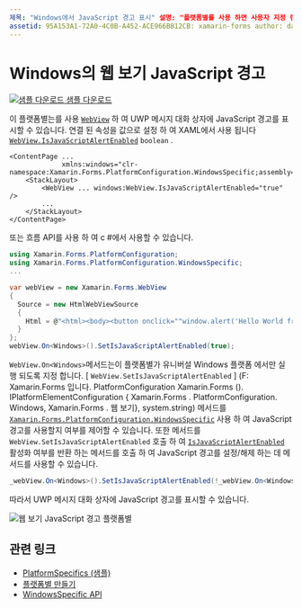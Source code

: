 ```yaml
---
제목: "Windows에서 JavaScript 경고 표시" 설명: "플랫폼별를 사용 하면 사용자 지정 렌더러 나 효과를 구현 하지 않고 특정 플랫폼 에서만 사용할 수 있는 기능을 사용할 수 있습니다. 이 문서에서는 웹 보기에서 UWP 메시지 대화 상자에 JavaScript 경고를 표시할 수 있도록 하는 Windows 플랫폼별를 사용 하는 방법을 설명 합니다.
assetid: 95A153A1-72A0-4C0B-A452-ACE966BB12CB: xamarin-forms author: davidbritch: dabritch:: 10/24/2018-loc: [ Xamarin.Forms ,]입니다. Xamarin.Essentials
---
```


# <a name="webview-javascript-alerts-on-windows"></a>Windows의 웹 보기 JavaScript 경고

[![샘플 다운로드](~/media/shared/download.png) 샘플 다운로드](https://docs.microsoft.com/samples/xamarin/xamarin-forms-samples/userinterface-platformspecifics)

이 플랫폼별는를 사용 [`WebView`](xref:Xamarin.Forms.WebView) 하 여 UWP 메시지 대화 상자에 JavaScript 경고를 표시할 수 있습니다. 연결 된 속성을 값으로 설정 하 여 XAML에서 사용 됩니다 [`WebView.IsJavaScriptAlertEnabled`](xref:Xamarin.Forms.PlatformConfiguration.WindowsSpecific.WebView.IsJavaScriptAlertEnabledProperty) `boolean` .

```xaml
<ContentPage ...
             xmlns:windows="clr-namespace:Xamarin.Forms.PlatformConfiguration.WindowsSpecific;assembly=Xamarin.Forms.Core">
    <StackLayout>
        <WebView ... windows:WebView.IsJavaScriptAlertEnabled="true" />
        ...
    </StackLayout>
</ContentPage>
```

또는 흐름 API를 사용 하 여 c #에서 사용할 수 있습니다.

```csharp
using Xamarin.Forms.PlatformConfiguration;
using Xamarin.Forms.PlatformConfiguration.WindowsSpecific;
...

var webView = new Xamarin.Forms.WebView
{
  Source = new HtmlWebViewSource
  {
    Html = @"<html><body><button onclick=""window.alert('Hello World from JavaScript');"">Click Me</button></body></html>"
  }
};
webView.On<Windows>().SetIsJavaScriptAlertEnabled(true);
```

`WebView.On<Windows>`메서드는이 플랫폼별가 유니버설 Windows 플랫폼 에서만 실행 되도록 지정 합니다. [ `WebView.SetIsJavaScriptAlertEnabled` ] (F: Xamarin.Forms 입니다. PlatformConfiguration Xamarin.Forms (). IPlatformElementConfiguration { Xamarin.Forms . PlatformConfiguration. Windows, Xamarin.Forms . 웹 보기}, system.string) 메서드를 [`Xamarin.Forms.PlatformConfiguration.WindowsSpecific`](xref:Xamarin.Forms.PlatformConfiguration.WindowsSpecific) 사용 하 여 JavaScript 경고를 사용할지 여부를 제어할 수 있습니다. 또한 메서드를 `WebView.SetIsJavaScriptAlertEnabled` 호출 하 여 [`IsJavaScriptAlertEnabled`](xref:Xamarin.Forms.PlatformConfiguration.WindowsSpecific.WebView.IsJavaScriptAlertEnabled*) 활성화 여부를 반환 하는 메서드를 호출 하 여 JavaScript 경고를 설정/해제 하는 데 메서드를 사용할 수 있습니다.

```csharp
_webView.On<Windows>().SetIsJavaScriptAlertEnabled(!_webView.On<Windows>().IsJavaScriptAlertEnabled());
```

따라서 UWP 메시지 대화 상자에 JavaScript 경고를 표시할 수 있습니다.

![웹 보기 JavaScript 경고 플랫폼별](webview-javascript-alert-images/webview-javascript-alert.png "웹 보기 JavaScript 경고 플랫폼별")

## <a name="related-links"></a>관련 링크

- [PlatformSpecifics (샘플)](https://docs.microsoft.com/samples/xamarin/xamarin-forms-samples/userinterface-platformspecifics)
- [플랫폼별 만들기](~/xamarin-forms/platform/platform-specifics/index.md#creating-platform-specifics)
- [WindowsSpecific API](xref:Xamarin.Forms.PlatformConfiguration.WindowsSpecific)
